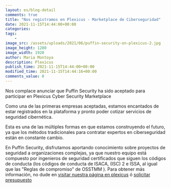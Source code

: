 ```yaml
---
layout: es/blog-detail
comments: true
title: "Nos registramos en Plexicus - Marketplace de Ciberseguridad"
date: 2021-11-15T14:44:00+00:00
categories:
tags:
    - 
image_src: /assets/uploads/2021/06/puffin-security-on-plexicus-2.jpg
image_height: 1280
image_width: 1920
author: Maria Montoya
description: Plexicus
publish_time: 2021-11-15T14:44:00+00:00
modified_time: 2021-11-15T14:44:16+00:00
comments_value: 0
---
```

Nos complace anunciar que Puffin Security ha sido aceptado para participar en Plexicus Cyber Security Marketplace

Como una de las primeras empresas aceptadas, estamos encantados de estar registrados en la plataforma y pronto poder cotizar servicios de seguridad cibernética.

Esta es una de las múltiples formas en que estamos construyendo el futuro, ya que los métodos tradicionales para contratar expertos en ciberseguridad están en constante cambio.

En Puffin Security, disfrutamos aportando conocimiento sobre proyectos de seguridad a organizaciones complejas, ya que nuestro equipo está compuesto por ingenieros de seguridad certificados que siguen los códigos de conducta (los códigos de conducta de ISACA, (ISC) 2 e ISSA, al igual que las "Reglas de compromiso" de OSSTMM ). Para obtener más información, no dude en [visitar nuestra página en plexicus](https://www.plexicus.com) ó [solicitar presupuesto](https://puffinsecurity.hubspotpagebuilder.com/presupuesto)


